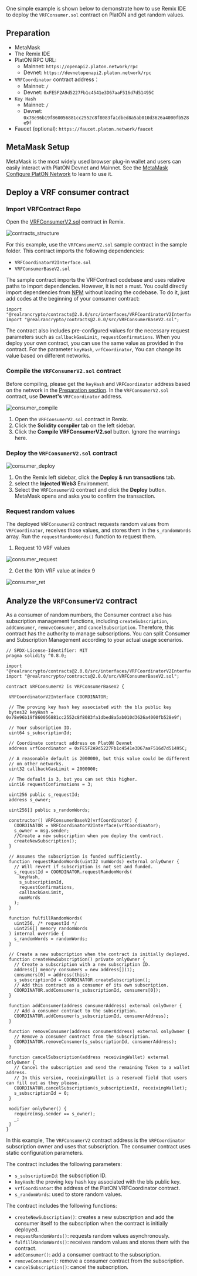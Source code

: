 
One simple example is shown below to demonstrate how to use Remix IDE to deploy the `VRFConsumer.sol` contract on PlatON and get random values. 

##  Preparation
- MetaMask
- The Remix IDE
- PlatON RPC URL:
	- Mainnet: `https://openapi2.platon.network/rpc`
	- Devnet: `https://devnetopenapi2.platon.network/rpc`
- `VRFCoordinator` contract address：
	- Mainnet: `/`
	- Devnet: `0xFE5F2A9d5227Fb1c4541e3D67aaF516d7d51495C`
- `Key Hash`
	- Mainnet: `/`
	- Devnet: `0x78e96b19f860056881cc2552c8f8083fa1dbed8a5ab010d3626a4000fb528e9f`
- Faucet (optional): `https://faucet.platon.network/faucet`

## MetaMask Setup

MetaMask is the most widely used browser plug-in wallet and users can easily interact with PlatON Devnet and Mainnet. See the [MetaMask Configure PlatON Network](https://devdocs.platon.network/docs/en/MetaMask/) to learn to use it.

## Deploy a VRF consumer contract

### Import VRFContract Repo

Open the [VRFConsumerV2.sol](https://remix.ethereum.org/#url=https://github.com/realran/VRFContract/blob/main/sample/VRFConsumerV2.sol) contract in Remix.

![contracts_structure](./imgs/contracts_structure.png) 

For this example, use the `VRFConsumerV2.sol` sample contract in the sample folder. This contract imports the following dependencies:
  - `VRFCoordinatorV2Interface.sol`
  - `VRFConsumerBaseV2.sol`

The sample contract imports the VRFContract codebase and uses relative paths to import dependencies. However, it is not a must. You could directly import dependencies from [NPM](https://www.npmjs.com/package/@realrancrypto/contracts) without loading the codebase. To do it, just add codes at the beginning of your consumer contract:

```
import "@realrancrypto/contracts@2.0.0/src/interfaces/VRFCoordinatorV2Interface.sol";
import "@realrancrypto/contracts@2.0.0/src/VRFConsumerBaseV2.sol";
```

The contract also includes pre-configured values for the necessary request parameters such as `callbackGasLimit`, `requestConfirmations`. When you deploy your own contract, you can use the same value as provided in the contract. For the parameter `keyHash`, `vrfCoordinator`, You can change its value based on different networks.

###  Compile the `VRFConsumerV2.sol` contract

Before compiling, please get the `keyHash` and `VRFCoordinator` address based on the network in the <a href="#Preparation">Preparation section</a>. In the `VRFConsumerV2.sol` contract, use **Devnet's** `VRFCoordinator` address.

![consumer_compile](./imgs/consumer_compile.png)

1. Open the `VRFConsumerV2.sol` contract in Remix.
2. Click the **Solidity compiler** tab on the left sidebar.
3. Click the **Compile VRFConsumerV2.sol** button. Ignore the warnings here.

###  Deploy the `VRFConsumerV2.sol` contract

![consumer_deploy](./imgs/consumer_deploy.png)

1. On the Remix left sidebar, click the **Deploy & run transactions** tab.
2. select the **Injected Web3** Environment.
3. Select the `VRFConsumerV2` contract and click the **Deploy** button. MetaMask opens and asks you to confirm the transaction.

### Request random values

The deployed `VRFConsumerV2` contract requests random values from `VRFCoordinator`, receives those values, and stores them in the `s_randomWords` array. Run the `requestRandomWords()` function to request them.

1. Request 10 VRF values

![consumer_request](./imgs/consumer_request.png)

2. Get the 10th VRF value at index 9

![consumer_ret](./imgs/consumer_ret.png)

## Analyze the `VRFConsumerV2` contract

As a consumer of random numbers, the Consumer contract also has subscription management functions, including `createSubscription`, `addConsumer`, `removeConsumer`, and `cancelSubscription`. Therefore, this contract has the authority to manage subscriptions. You can split Consumer and Subscription Management according to your actual usage scenarios.

 ```
// SPDX-License-Identifier: MIT
pragma solidity ^0.8.0;

import "@realrancrypto/contracts@2.0.0/src/interfaces/VRFCoordinatorV2Interface.sol";
import "@realrancrypto/contracts@2.0.0/src/VRFConsumerBaseV2.sol";

contract VRFConsumerV2 is VRFConsumerBaseV2 {

  VRFCoordinatorV2Interface COORDINATOR;

  // The proving key hash key associated with the bls public key
  bytes32 keyHash = 0x78e96b19f860056881cc2552c8f8083fa1dbed8a5ab010d3626a4000fb528e9f;

  // Your subscription ID.
  uint64 s_subscriptionId;

  // Coordinate contract address on PlatON Devnet
  address vrfCoordinator = 0xFE5F2A9d5227Fb1c4541e3D67aaF516d7d51495C;

  // A reasonable default is 2000000, but this value could be different
  // on other networks.
  uint32 callbackGasLimit = 2000000;

  // The default is 3, but you can set this higher.
  uint16 requestConfirmations = 3;

  uint256 public s_requestId;
  address s_owner;

  uint256[] public s_randomWords;

  constructor() VRFConsumerBaseV2(vrfCoordinator) {
    COORDINATOR = VRFCoordinatorV2Interface(vrfCoordinator);
    s_owner = msg.sender;
    //Create a new subscription when you deploy the contract.
    createNewSubscription();
  }

  // Assumes the subscription is funded sufficiently.
  function requestRandomWords(uint32 numWords) external onlyOwner {
    // Will revert if subscription is not set and funded.
    s_requestId = COORDINATOR.requestRandomWords(
      keyHash,
      s_subscriptionId,
      requestConfirmations,
      callbackGasLimit,
      numWords
    );
  }

  function fulfillRandomWords(
    uint256, /* requestId */
    uint256[] memory randomWords
  ) internal override {
    s_randomWords = randomWords;
  }

  // Create a new subscription when the contract is initially deployed.
  function createNewSubscription() private onlyOwner {
    // Create a subscription with a new subscription ID.
    address[] memory consumers = new address[](1);
    consumers[0] = address(this);
    s_subscriptionId = COORDINATOR.createSubscription();
    // Add this contract as a consumer of its own subscription.
    COORDINATOR.addConsumer(s_subscriptionId, consumers[0]);
  }

  function addConsumer(address consumerAddress) external onlyOwner {
    // Add a consumer contract to the subscription.
    COORDINATOR.addConsumer(s_subscriptionId, consumerAddress);
  }

  function removeConsumer(address consumerAddress) external onlyOwner {
    // Remove a consumer contract from the subscription.
    COORDINATOR.removeConsumer(s_subscriptionId, consumerAddress);
  }

  function cancelSubscription(address receivingWallet) external onlyOwner {
    // Cancel the subscription and send the remaining Token to a wallet address.
    // In this version, receivingWallet is a reserved field that users can fill out as they please.
    COORDINATOR.cancelSubscription(s_subscriptionId, receivingWallet);
    s_subscriptionId = 0;
  }

  modifier onlyOwner() {
    require(msg.sender == s_owner);
    _;
  }
}
 ```

 In this example, The `VRFConsumerV2` contract address is the `VRFCoordinator` subscription owner and uses that subscription. The consumer contract uses static configuration parameters.

 The contract includes the following parameters:

  - `s_subscriptionId`: the subscription ID.
  - `keyHash`: the proving key hash key associated with the bls public key.
  - `vrfCoordinator`: the address of the PlatON VRFCoordinator contract.
  - `s_randomWords`: used to store random values.


 The contract includes the following functions:

  - `createNewSubscription()`: creates a new subscription and add the consumer itself to the subscription when the contract is initially deployed.
  - `requestRandomWords()`: requests random values asynchronously.
  - `fulfillRandomWords()`: receives random values and stores them with the contract.
  - `addConsumer()`: add a consumer contract to the subscription.
  - `removeConsumer()`: remove a consumer contract from the subscription.
  - `cancelSubscription()`: cancel the subscription.

